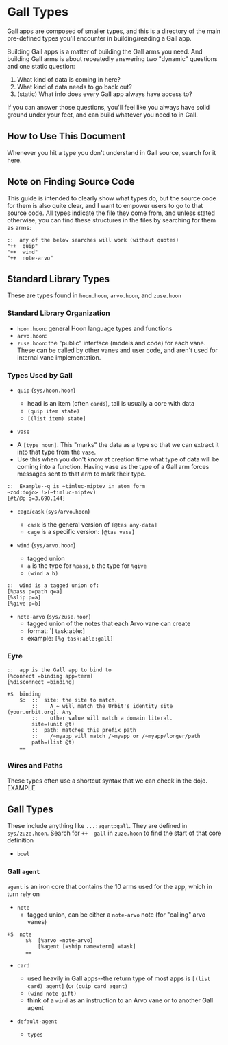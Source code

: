 # Gall Types
Gall apps are composed of smaller types, and this is a directory of the main pre-defined types you'll encounter in building/reading a Gall app.

Building Gall apps is a matter of building the Gall arms you need. And building Gall arms is about repeatedly answering two "dynamic" questions and one static question:
1. What kind of data is coming in here?
2. What kind of data needs to go back out?
3. (static) What info does every Gall app always have access to?

If you can answer those questions, you'll feel like you always have solid ground under your feet, and can build whatever you need to in Gall.

## How to Use This Document
Whenever you hit a type you don't understand in Gall source, search for it here.

## Note on Finding Source Code
This guide is intended to clearly show what types do, but the source code for them is also quite clear, and I want to empower users to go to that source code. All types indicate the file they come from, and unless stated otherwise, you can find these structures in the files by searching for them as arms:
```
::  any of the below searches will work (without quotes)
"++  quip"
"++  wind"
"++  note-arvo"
```

## Standard Library Types
These are types found in `hoon.hoon`, `arvo.hoon`, and `zuse.hoon`

### Standard Library Organization
* `hoon.hoon`: general Hoon language types and functions
* `arvo.hoon`: 
* `zuse.hoon`: the "public" interface (models and code) for each vane. These can be called by other vanes and user code, and aren't used for internal vane implementation.

### Types Used by Gall

* `quip` (`sys/hoon.hoon`)
  - head is an item (often `cards`), tail is usually a core with data
  - `(quip item state)`
  - `[(list item) state]`

* `vase`
- A `[type noun]`. This "marks" the data as a type so that we can extract it into that type from the `vase`.
- Use this when you don't know at creation time what type of data will be coming into a function. Having vase as the type of a Gall arm forces messages sent to that arm to mark their type.
```
::  Example--q is ~timluc-miptev in atom form
~zod:dojo> !>(~timluc-miptev)
[#t/@p q=3.690.144]
```

* `cage`/`cask` (`sys/arvo.hoon`)
  - `cask` is the general version of `[@tas any-data]`
  -  `cage` is a specific version: `[@tas vase]`

* `wind` (`sys/arvo.hoon`)
  - tagged union
  - `a` is the type for `%pass`, `b` the type for `%give`
  - `(wind a b)`
```
::  wind is a tagged union of:
[%pass p=path q=a]
[%slip p=a]
[%give p=b]
```

* `note-arvo` (`sys/zuse.hoon`)
  - tagged union of the notes that each Arvo vane can create
  - format: `[<vane-letter> task:able:<vane-name>]
  - example: `[%g task:able:gall]`
  
### Eyre
```
::  app is the Gall app to bind to
[%connect =binding app=term]
[%disconnect =binding]
```
```
+$  binding
    $:  ::  site: the site to match.
        ::    A ~ will match the Urbit's identity site (your.urbit.org). Any
        ::    other value will match a domain literal.
        site=(unit @t)
        ::  path: matches this prefix path
        ::    /~myapp will match /~myapp or /~myapp/longer/path
        path=(list @t)
    ==
```

### Wires and Paths
These types often use a shortcut syntax that we can check in the dojo.
EXAMPLE

## Gall Types
These include anything like `...:agent:gall`. They are defined in `sys/zuze.hoon`.
Search for `++  gall` in `zuze.hoon` to find the start of that core definition
* `bowl`

### Gall `agent`
`agent` is an iron core that contains the 10 arms used for the app, which in turn rely on 

* `note`
  - tagged union, can be either a `note-arvo` note (for "calling" arvo vanes)
```
+$  note
      $%  [%arvo =note-arvo]
          [%agent [=ship name=term] =task]
      ==
```
 * `card`
   - used heavily in Gall apps--the return type of most apps is `[(list card) agent]` (or `(quip card agent)`
   - `(wind note gift)`
   - think of a `wind` as an instruction to an Arvo vane or to another Gall agent

* `default-agent`
  - `types` 
